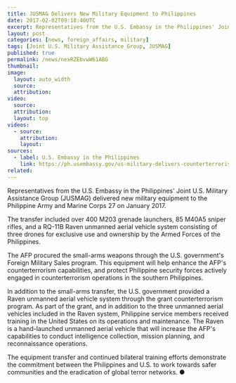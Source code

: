 ```yaml
---
title: JUSMAG Delivers New Military Equipment to Philippines
date: 2017-02-02T09:18:40UTC
excerpt: Representatives from the U.S. Embassy in the Philippines' Joint U.S. Military Assistance Group delivered new military equipment to the Philippine Army and Marine Corps 27 January 2017.
layout: post
categories: [news, foreign_affairs, military]
tags: [Joint U.S. Military Assistance Group, JUSMAG]
published: true
permalink: /news/nexRZEbvwW61ABG
thumbnail:
image:
  layout: auto_width
  source: 
  attribution: 
video:
  source: 
  attribution: 
  layout: top
videos:
  - source: 
    attribution: 
    layout: 
sources:
  - label: U.S. Embassy in the Philippines
    link: https://ph.usembassy.gov/us-military-delivers-counterterrorism-equipment-philippine-army-marine-corps/
related:
---
```


Representatives from the U.S. Embassy in the Philippines' Joint U.S. Military Assistance Group (JUSMAG) delivered new military equipment to the Philippine Army and Marine Corps 27 on January 2017.

The transfer included over 400 M203 grenade launchers, 85 M40A5 sniper rifles, and a RQ-11B Raven unmanned aerial vehicle system consisting of three drones for exclusive use and ownership by the Armed Forces of the Philippines.

The AFP procured the small-arms weapons through the U.S. government's Foreign Military Sales program. This equipment will help enhance the AFP's counterterrorism capabilities, and protect Philippine security forces actively engaged in counterterrorism operations in the southern Philippines.

In addition to the small-arms transfer, the U.S. government provided a Raven unmanned aerial vehicle system through the grant counterterrorism program. As part of the grant, and in addition to the three unmanned aerial vehicles included in the Raven system, Philippine service members received training in the United States on its operations and maintenance. The Raven is a hand-launched unmanned aerial vehicle that will increase the AFP's capabilities to conduct intelligence collection, mission planning, and reconnaissance operations.

The equipment transfer and continued bilateral training efforts demonstrate the commitment between the Philippines and U.S. to work towards safer communities and the eradication of global terror networks.
&#x25cf;
